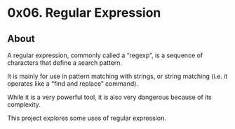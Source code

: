 # 0x06. Regular Expression

## About

A regular expression, commonly called a “regexp”,
is a sequence of characters that define a search pattern.

It is mainly for use in pattern matching with strings,
or string matching (i.e. it operates like a “find and replace” command).

While it is a very powerful tool, it is also very dangerous because of its complexity.

This project explores some uses of regular expression.
